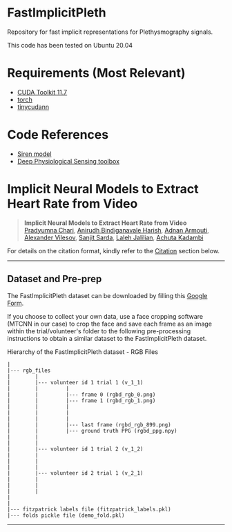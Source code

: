 # FastImplicitPleth
Repository for fast implicit representations for Plethysmography signals.

This code has been tested on Ubuntu 20.04

# Requirements (Most Relevant)
- [CUDA Toolkit 11.7](https://developer.nvidia.com/cuda-11-7-0-download-archive)
- [torch](https://pytorch.org/get-started/locally/)
- [tinycudann](https://github.com/NVlabs/tiny-cuda-nn)

# Code References
- [Siren model](https://colab.research.google.com/github/vsitzmann/siren/blob/master/explore_siren.ipynb#scrollTo=gupA19Fc2kvw)
- [Deep Physiological Sensing toolbox](https://github.com/ubicomplab/rPPG-Toolbox)



# Implicit Neural Models to Extract Heart Rate from Video

> __Implicit Neural Models to Extract Heart Rate from Video__  
> [Pradyumna Chari](https://pradyumnachari.github.io/), [Anirudh Bindiganavale Harish](https://anirudh0707.github.io/), [Adnan Armouti](https://adnan-armouti.github.io/), [Alexander Vilesov](https://asvilesov.github.io/), [Sanjit Sarda](https://sanit1.github.io/), [Laleh Jalilian](https://www.uclahealth.org/laleh-jalilian/), [Achuta Kadambi](https://www.ee.ucla.edu/achuta-kadambi/)<br/>

For details on the citation format, kindly refer to the [Citation](https://github.com/UCLA-VMG/FastImplicitPleth#citation) section below.

<hr /> 

## Dataset and Pre-prep

The FastImplicitPleth dataset can be downloaded by filling this [Google Form](https://forms.gle/mUg2WozmtUh2MBzRA).

If you choose to collect your own data, use a face cropping software (MTCNN in our case) to crop the face and save each frame as an image within the trial/volunteer's folder to the following pre-processing instructions to obtain a similar dataset to the FastImplicitPleth dataset.

Hierarchy of the FastImplicitPleth dataset - RGB Files
```
|
|--- rgb_files
|        |
|        |--- volunteer id 1 trial 1 (v_1_1)
|        |         |
|        |         |--- frame 0 (rgbd_rgb_0.png)
|        |         |--- frame 1 (rgbd_rgb_1.png)
|        |         |
|        |         |
|        |         |
|        |         |--- last frame (rgbd_rgb_899.png)
|        |         |--- ground truth PPG (rgbd_ppg.npy)
|        | 
|        | 
|        |--- volunteer id 1 trial 2 (v_1_2)
|        | 
|        | 
|        | 
|        |--- volunteer id 2 trial 1 (v_2_1)
|        |
|        |
|        |
|
|
|--- fitzpatrick labels file (fitzpatrick_labels.pkl)
|--- folds pickle file (demo_fold.pkl)
```

<hr/>

<!-- ## NNDL Execution

Please make sure to navigate into the _nndl_ folder prior to running the following scripts.

**(1) RGB / RF**

Run the following command to train the rf and the rgb models.
```
>> python {rf or rgb}/train.py --train-shuffle --verbose
```

Run the following command to test the rf and the rgb models.
```
>> python {rf or rgb}/test.py --verbose
```

**(2) Fusion Data Generation**

Run the following command to generate the pickle file with the data for the fusion model.
```
>> python data/fusion_gen.py --verbose
```

**(3) Fusion**

Run the following command to train the fusion model.
```
>> python fusion/train.py --shuffle --verbose
```

Run the following command to test the fusion model.
```
>> python fusion/test.py --verbose
```

**(4) Command Line Args**

For more info about the command line arguments, please run the following:
```
>> python {folder}/file.py --help
```

<hr/>

## References

1) Zheng, Tianyue, et al. "MoRe-Fi: Motion-robust and Fine-grained Respiration Monitoring via Deep-Learning UWB Radar." Proceedings of the 19th ACM Conference on Embedded Networked Sensor Systems. 2021.

2) Yu, Zitong, Xiaobai Li, and Guoying Zhao. "Remote photoplethysmograph signal measurement from facial videos using spatio-temporal networks." arXiv preprint arXiv:1905.02419 (2019).

<hr />

## Citation

```
@article{vilesov2022blending,
  title={Blending camera and 77 GHz radar sensing for equitable, robust plethysmography},
  author={Vilesov, Alexander and Chari, Pradyumna and Armouti, Adnan and Harish, Anirudh Bindiganavale and Kulkarni, Kimaya and Deoghare, Ananya and Jalilian, Laleh and Kadambi, Achuta},
  journal={ACM Transactions on Graphics (TOG)},
  volume={41},
  number={4},
  pages={1--14},
  year={2022},
  publisher={ACM New York, NY, USA}
}
``` -->